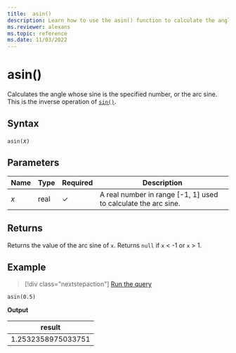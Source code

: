 ```yaml
---
title:  asin()
description: Learn how to use the asin() function to calculate the angle from a sine input.
ms.reviewer: alexans
ms.topic: reference
ms.date: 11/03/2022
---
```

# asin()

Calculates the angle whose sine is the specified number, or the arc sine. This is the inverse operation of [`sin()`](sinfunction.md).

## Syntax

`asin(`*x*`)`

## Parameters

| Name | Type | Required | Description |
|--|--|--|--|
|*x* | real | &check;| A real number in range [-1, 1] used to calculate the arc sine.|

## Returns

Returns the value of the arc sine of `x`. Returns `null` if `x` < -1 or `x` > 1.

## Example

> [!div class="nextstepaction"]
> <a href="https://dataexplorer.azure.com/clusters/help/databases/Samples?query=H4sIAAAAAAAAAysoyswrUShKLS7NKbFNLM7M0zDQszTVBAC0CzxqFwAAAA==" target="_blank">Run the query</a>

```kusto
asin(0.5)
```

**Output**

|result|
|---|
|1.2532358975033751|
